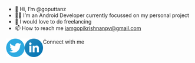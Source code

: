 - 👋 Hi, I’m @goputtanz
- 👨‍💻 I’m an Android Developer currently focussed on my personal project
- 💞️ I would love to do freelancing
- 📫 How to reach me iamgopikrishnanpv@gmail.com
<p>Connect with me
<a href="https://twitter.com/Gopikrishnnpv?t=T-jis_LphGBc6pdRUpns_Q&s=09">
<img align="left" src="https://raw.githubusercontent.com/goputtanz/goputtanz/main/images/twitter.svg" alt="icon | Twitter" width="50px"/></a><a href="https://www.linkedin.com/in/gopi-krishnan-b46314210">
<img align="left" src="https://raw.githubusercontent.com/goputtanz/goputtanz/main/images/linkedin.svg" alt="icon | LinkedIn" width="50px"/>
</a>
</p>
 


